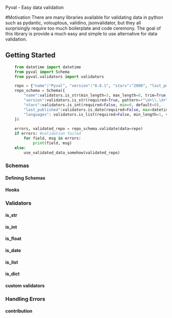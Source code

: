 Pyval - Easy data validation 

#Motivation 
There are many libraries available for validating data in python such as pydantic, volouptous, validino, jsonvalidator,
but they all surprisingly require too much boilerplate and code ceremony. The goal of this library is provide a much easy 
and simple to use alternative for data validation. 


## Getting Started

```python
    from datetime import datetime
    from pyval import Schema
    from pyval.validators import validators

    repo = {"name":"Pyval", "version":"0.0.1", "stars":"2000", "last_published":"2021-02-02", "languages":["python","c++"]} 
    repo_schema = Schema({
        "name":validators.is_str(min_length=3, max_length=8, trim=True, required=True),
        "version":validators.is_str(required=True, pattern=r"\d+\\.\d+\\.\d+"),
        "stars":validators.is_int(required=False, min=0, default=0),
        "last_published":validators.is_date(required=False, max=datetime.today(), format="%Y-%m-%d"),
        "languages": validators.is_list(required=False, min_length=1, validator=validators.is_str(trim=True,min_len=1))
    })
    
    errors, validated_repo = repo_schema.validate(data=repo)
    if errors: #validation failed
        for field, msg in errors:
            print(field, msg)
    else:
        use_validated_data_somehow(validated_repo)
```

### Schemas

#### Defining Schemas

#### Hooks


### Validators

#### is_str 

#### is_int

#### is_float

#### is_date

#### is_list

#### is_dict

#### custom validators

### Handling Errors 


#### contribution

